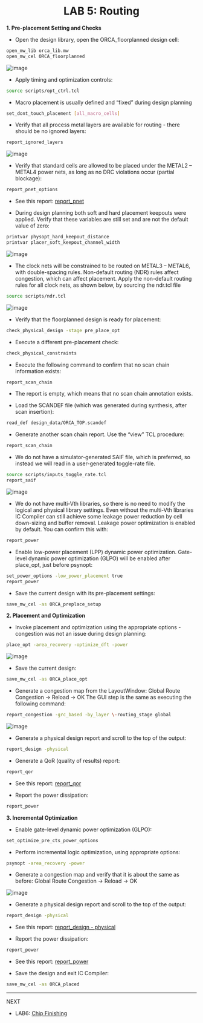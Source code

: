 <div align="center">

<h1>LAB 5: Routing</h1>
</div>


**1. Pre-placement Setting and Checks** 

- Open the design library, open the ORCA_floorplanned design cell:

```bash
open_mw_lib orca_lib.mw 
open_mw_cel ORCA_floorplanned
```


![image](https://github.com/trong420/icc/assets/90754954/b5ece38c-e73b-4298-901a-51ffd46b3d19)

- Apply timing and optimization controls:

```bash
source scripts/opt_ctrl.tcl
```


- Macro placement is usually defined and “fixed” during design planning
```bash
set_dont_touch_placement [all_macro_cells] 
```


- Verify that all process metal layers are available for routing - there should be no ignored layers:
```bash
report_ignored_layers
```
![image](https://github.com/trong420/icc/assets/90754954/24d1c682-39d7-4a8e-9ffa-261d74514201)

- Verify that standard cells are allowed to be placed under the METAL2 – METAL4 power nets, as long as no DRC violations occur (partial blockage): 
```bash
report_pnet_options
```
- See this report: [report_pnet](https://github.com/trong420/icc/blob/main/lab3_placement/pnet.txt)


- During design planning both soft and hard placement keepouts were applied. Verify that these variables are still set and are not the default value of zero: 
```bash
printvar physopt_hard_keepout_distance 
printvar placer_soft_keepout_channel_width
```
 
![image](https://github.com/trong420/icc/assets/90754954/729362f3-be7c-465b-b0d4-b013d630e514)

- The clock nets will be constrained to be routed on METAL3 – METAL6, with double-spacing rules. Non-default routing (NDR) rules affect congestion, which can affect placement. Apply the non-default routing rules for all clock nets, as shown below, by sourcing the ndr.tcl file
```bash
source scripts/ndr.tcl
```


![image](https://github.com/trong420/icc/assets/90754954/edb2a5bb-31b0-435e-96ff-274ad91698a7)

- Verify that the floorplanned design is ready for placement:
```bash
check_physical_design -stage pre_place_opt
```


- Execute a different pre-placement check: 
```bash
check_physical_constraints
```


- Execute the following command to confirm that no scan chain information exists: 
```bash
report_scan_chain 
```



- The report is empty, which means that no scan chain annotation exists.

- Load the SCANDEF file (which was generated during synthesis, after scan insertion): 
```bash
read_def design_data/ORCA_TOP.scandef 
```


- Generate another scan chain report. Use the “view” TCL procedure:
```bash
report_scan_chain
```


- We do not have a simulator-generated SAIF file, which is preferred, so instead we will read in a user-generated toggle-rate file.
 ```bash
source scripts/inputs_toggle_rate.tcl 
report_saif
```


![image](https://github.com/trong420/icc/assets/90754954/7f321005-f5f4-43f2-874c-4511b19834be)

- We do not have multi-Vth libraries, so there is no need to modify the logical and physical library settings. Even without the multi-Vth libraries IC Compiler can still achieve some leakage power reduction by cell down-sizing and buffer removal. Leakage power optimization is enabled by default. You can confirm this with: 
```bash
report_power
```


- Enable low-power placement (LPP) dynamic power optimization. Gate-level dynamic power optimization (GLPO) will be enabled after place_opt, just before psynopt:
```bash
set_power_options -low_power_placement true 
report_power
```


- Save the current design with its pre-placement settings:
```bash
save_mw_cel -as ORCA_preplace_setup
```


**2. Placement and Optimization** 

- Invoke placement and optimization using the appropriate options - congestion was not an issue during design planning:
```bash
place_opt -area_recovery -optimize_dft -power
```


![image](https://github.com/trong420/icc/assets/90754954/b8d5ffbd-50d6-45d5-b567-1acf18121cd0)

- Save the current design:
```bash
save_mw_cel -as ORCA_place_opt 
```


- Generate a congestion map from the LayoutWindow: 
Global Route Congestion -> Reload -> OK 
The GUI step is the same as executing the following command: 
```bash
report_congestion -grc_based -by_layer \-routing_stage global 
```


![image](https://github.com/trong420/icc/assets/90754954/b31f9630-662e-4604-89fa-163c7045b269)

- Generate a physical design report and scroll to the top of the output: 
```bash
report_design -physical
```

- Generate a QoR (quality of results) report: 
```bash
report_qor 
```
- See this report: [report_qor](https://github.com/trong420/icc/blob/main/lab3_placement/report_qor.txt)

- Report the power dissipation: 
```bash
report_power 
```

**3. Incremental Optimization** 

- Enable gate-level dynamic power optimization (GLPO):
```bash
set_optimize_pre_cts_power_options
```


- Perform incremental logic optimization, using appropriate options:
```bash
psynopt -area_recovery -power
```


- Generate a congestion map and verify that it is about the same as before: 
Global Route Congestion -> Reload -> OK

![image](https://github.com/trong420/icc/assets/90754954/5059ede8-ecdc-49d2-9944-086859663326)


- Generate a physical design report and scroll to the top of the output: 
```bash
report_design -physical
```
- See this report: [report_design - physical](https://github.com/trong420/icc/blob/main/lab3_placement/report_design_physical.txt)

- Report the power dissipation:
```bash
report_power
```
- See this report: [report_power](https://github.com/trong420/icc/blob/main/lab3_placement/power.txt)

- Save the design and exit IC Compiler: 
```bash
save_mw_cel -as ORCA_placed 
```

---
NEXT
- LAB6: [Chip Finishing](https://github.com/trong420/icc/tree/main/lab6_chip_finishing)
